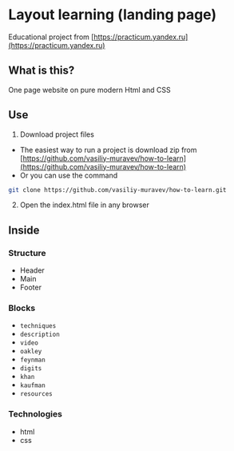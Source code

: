 # Layout learning (landing page)

Educational project from [https://practicum.yandex.ru](https://practicum.yandex.ru)

## What is this?

One page website on pure modern Html and CSS

## Use

1. Download project files

- The easiest way to run a project is download zip
  from [https://github.com/vasiliy-muravev/how-to-learn](https://github.com/vasiliy-muravev/how-to-learn)
- Or you can use the command

```sh
git clone https://github.com/vasiliy-muravev/how-to-learn.git
```

2. Open the index.html file in any browser

## Inside

### Structure

- Header
- Main
- Footer

### Blocks

- `techniques`
- `description`
- `video`
- `oakley`
- `feynman`
- `digits`
- `khan`
- `kaufman`
- `resources`

### Technologies

- html
- css
